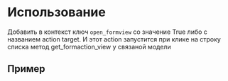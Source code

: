 ﻿
Использование
========================

Добавить в контекст ключ `open_formview` со значение True либо c названием action target.
И этот action запустится при клике на строку списка
метод get_formaction_view у связаной модели

Пример
-----------------------


